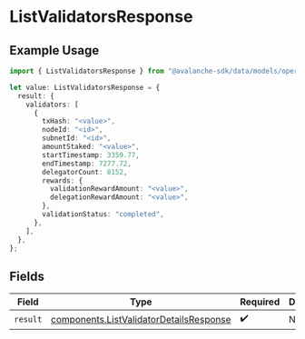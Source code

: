 # ListValidatorsResponse

## Example Usage

```typescript
import { ListValidatorsResponse } from "@avalanche-sdk/data/models/operations";

let value: ListValidatorsResponse = {
  result: {
    validators: [
      {
        txHash: "<value>",
        nodeId: "<id>",
        subnetId: "<id>",
        amountStaked: "<value>",
        startTimestamp: 3359.77,
        endTimestamp: 7277.72,
        delegatorCount: 8152,
        rewards: {
          validationRewardAmount: "<value>",
          delegationRewardAmount: "<value>",
        },
        validationStatus: "completed",
      },
    ],
  },
};
```

## Fields

| Field                                                                                              | Type                                                                                               | Required                                                                                           | Description                                                                                        |
| -------------------------------------------------------------------------------------------------- | -------------------------------------------------------------------------------------------------- | -------------------------------------------------------------------------------------------------- | -------------------------------------------------------------------------------------------------- |
| `result`                                                                                           | [components.ListValidatorDetailsResponse](../../models/components/listvalidatordetailsresponse.md) | :heavy_check_mark:                                                                                 | N/A                                                                                                |